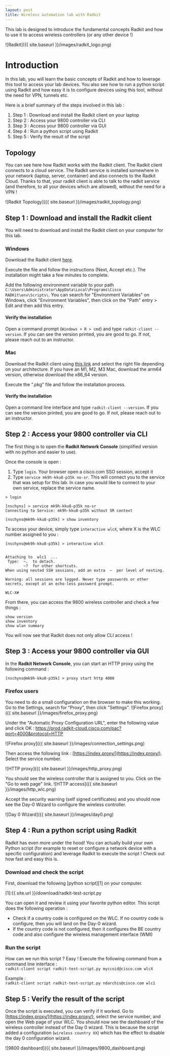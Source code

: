 ```yaml
---
layout: post
title: Wireless automation lab with Radkit
---
```


This lab is designed to introduce the fundamental concepts Radkit and how to use it to access wireless controllers (or any other device !)

![Radkit]({{ site.baseurl }}/images/radkit_logo.png)

# Introduction

In this lab, you will learn the basic concepts of Radkit and how to leverage this tool to access your lab devices. You also see how to run a python script using Radkit and how easy it is to configure devices using this tool, without the need for VPN, tunnels etc.

Here is a brief summary of the steps involved in this lab :  
1. Step 1 : Download and install the Radkit client on your laptop
2. Step 2 : Access your 9800 controller via CLI
3. Step 3 : Access your 9800 controller via GUI
4. Step 4 : Run a python script using Radkit
5. Step 5 : Verify the result of the script

## Topology

You can see here how Radkit works with the Radkit client. The Radkit client connects to a cloud service. The Radkit service is installed somewhere in your network (laptop, server, container) and also connects to the Radkit Cloud. Thanks to that, your radkit client is able to talk to the radkit service (and therefore, to all your devices which are allowed), without the need for a VPN !

![Radkit Topology]({{ site.baseurl }}/images/radkit_topology.png)

## Step 1 : Download and install the Radkit client

You will need to download and install the Radkit client on your computer for this lab.

### Windows

Download the Radkit client [here](https://radkit.cisco.com/downloads/release/1.6.9/cisco_radkit_1.6.9_win64_signed.exe). 

Execute the file and follow the instructions (Next, Accept etc.). The installation might take a few minutes to complete.

Add the following environment variable to your path `C:\Users\Administrator\AppData\Local\Programs\Cisco RADKit\env\Scripts\`. You can search for "Environment Variables" on Windows, click "Environment Variables", then click on the "Path" entry > Edit and then add this entry. 
 
#### Verify the installation

Open a command prompt (`Windows + R > cmd`) and type `radkit-client --version`. If you can see the version printed, you are good to go. If not, please reach out to an instructor.

### Mac 

Download the Radkit client using [this link](https://radkit.cisco.com/downloads/release/1.6.9/) and select the right file depending on your architecture. If you have an M1, M2, M3 Mac, download the arm64 version, otherwise download the x86_64 version.

Execute the ".pkg" file and follow the installation process.

#### Verify the installation

Open a command line interface and type `radkit-client --version`. If you can see the version printed, you are good to go. If not, please reach out to an instructor.

## Step 2 : Access your 9800 controller via CLI

The first thing is to open the **Radkit Network Console** (simplified version with no python and easier to use).

Once the console is open :
1. Type `login`. Your browser open a cisco.com SSO session, accept it
2. Type `service mk9h-kku8-p35k no-sr​`. This will connect you to the service that was setup for this lab. In case you would like to connect to your own service, replace the service name.

```
> login

[nschyns] > service mk9h-kku8-p35k no-sr
Connecting to Service: mk9h-kku8-p35k without SR context

[nschyns@mk9h-kku8-p35k] > show inventory
```

To access your device, simply type `interactive wlcX`, where X is the WLC number assigned to you :

```
[nschyns@mk9h-kku8-p35k] > interactive wlcX


Attaching to  wlc1  ... 
 Type:  ~.  to detach. 
        ~?  for other shortcuts. 
When using nested SSH sessions, add an extra  ~  per level of nesting. 

Warning: all sessions are logged. Never type passwords or other secrets, except at an echo-less password prompt.

WLC-X#
```

From there, you can access the 9800 wireless controller and check a few things : 

```
show version
show inventory
show wlan summary
```

You will now see that Radkit does not only allow CLI access !

## Step 3 : Access your 9800 controller via GUI

In the **Radkit Network Console**, you can start an HTTP proxy using the following command : 
```
[nschyns@mk9h-kku8-p35k] > proxy start http 4000
```

### Firefox users

You need to do a small configuration on the browser to make this working. Go to the Settings, search for "Proxy", then click "Settings". 
![Firefox proxy]({{ site.baseurl }}/images/firefox_proxy.png)

Under the "Automatic Proxy Configuration URL", enter the following value and click OK : https://prod.radkit-cloud.cisco.com/pac?port=4000&protocol=HTTP

![Firefox proxy]({{ site.baseurl }}/images/connection_settings.png)

Then access the following link : [https://index.proxy/](https://index.proxy/). Select the service number.

![HTTP proxy]({{ site.baseurl }}/images/http_proxy.png)

You should see the wireless controller that is assigned to you. Click on the "Go to web page" link.
![HTTP access]({{ site.baseurl }}/images/http_wlc.png)

Accept the security warning (self signed certificates) and you should now see the Day-0 Wizard to configure the wireless controller.

![Day 0 Wizard]({{ site.baseurl }}/images/day0.png)

## Step 4 : Run a python script using Radkit

Radkit has even more under the hood! You can actually build your own Python script (for example to reset or configure a network device with a specific configuration) and leverage Radkit to execute the script ! Check out how fast and easy this is.

### Download and check the script

First, download the following [python script][1] on your computer.

[1]:{{ site.url }}/download/radkit-test-script.py

You can open it and review it using your favorite python editor. This script does the following operation : 
- Check if a country code is configured on the WLC. If no country code is configure, then you will land on the Day-0 wizard.
- If the country code is not configured, then it configures the BE country code and also configure the wireless management interface (WMI)

### Run the script

How can we run this script ? Easy ! Execute the following command from a command line interface :  
`radkit-client script radkit-test-script.py myccoid@cisco.com wlcX`

Example :  
`radkit-client script radkit-test-script.py ndarchis@cisco.com wlc1`

## Step 5 : Verify the result of the script

Once the script is executed, you can verify if it worked. Go to [https://index.proxy/](https://index.proxy/), select the service number, and open the Web page of your WLC. You should now see the dashboard of the wireless controller instead of the Day 0 wizard. This is because the script added a configuration (`wireless country XX`) which has the effect to disable the day 0 configuration wizard.

![9800 dashboard]({{ site.baseurl }}/images/9800_dashboard.png)
